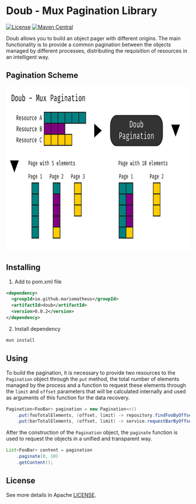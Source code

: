 # Doub - Mux Pagination Library

[![License](https://img.shields.io/badge/License-Apache%202.0-blue.svg)](https://opensource.org/licenses/Apache-2.0)
[![Maven Central](https://img.shields.io/maven-central/v/io.github.mariomatheus/doub.svg?label=Maven%20Central)](https://search.maven.org/search?q=g:%22io.github.mariomatheus%22%20AND%20a:%22doub%22)

Doub allows you to build an object pager with different origins.
The main functionality is to provide a common pagination between the objects managed by different processes,
distributing the requisition of resources in an intelligent way.

## Pagination Scheme

<p align="center">
    <img height="450" src="doub-scheme.png">
</p>

## Installing

1. Add to pom.xml file

```xml
<dependency>
  <groupId>io.github.mariomatheus</groupId>
  <artifactId>doub</artifactId>
  <version>0.0.2</version>
</dependency>
```

2. Install dependency

```sh
mvn install
```

## Using

To build the pagination, it is necessary to provide two resources to the
`Pagination` object through the `put` method, the total number of
elements managed by the process and a function to request these elements
through the `limit` and  `offset` parameters that will be
calculated internally and used as arguments of this function for the data
recovery.

```java
Pagination<FooBar> pagination = new Pagination<>()
    .put(fooTotalElements, (offset, limit) -> repository.findFooByOffsetAndLimit(offset, limit))
    .put(barTotalElements, (offset, limit) -> service.requestBarByOffsetAndLimit(offset, limit));
```

After the construction of the `Pagination` object, the `paginate`
function is used to request the objects in a unified and transparent way.

```java
List<FooBar> content = pagination
    .paginate(0, 10)
    .getContent();
```

## License

See more details in Apache [LICENSE](LICENSE).
